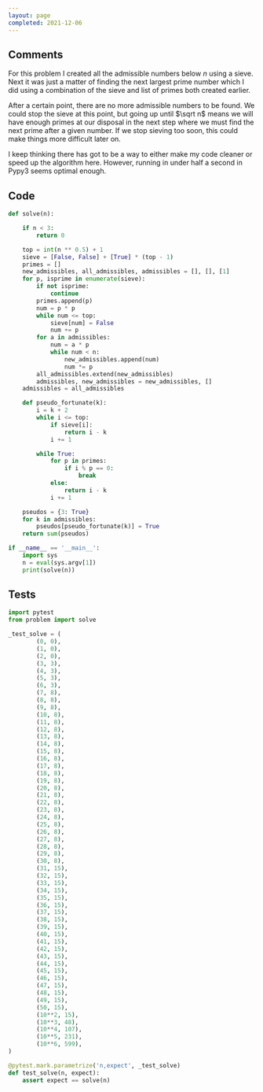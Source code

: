 ```yaml
---
layout: page
completed: 2021-12-06
---
```


## Comments

For this problem I created all the admissible numbers below $n$ using a sieve.
Next it was just a matter of finding the next largest prime number which I did
using a combination of the sieve and list of primes both created earlier.

After a certain point, there are no more admissible numbers to be found.  We
could stop the sieve at this point, but going up until $\sqrt n$ means we will
have enough primes at our disposal in the next step where we must find the next
prime after a given number.  If we stop sieving too soon, this could make
things more difficult later on.

I keep thinking there has got to be a way to either make my code cleaner or
speed up the algorithm here. However, running in under half a second in Pypy3
seems optimal enough.

## Code

```python
def solve(n):

    if n < 3:
        return 0

    top = int(n ** 0.5) + 1
    sieve = [False, False] + [True] * (top - 1)
    primes = []
    new_admissibles, all_admissibles, admissibles = [], [], [1]
    for p, isprime in enumerate(sieve):
        if not isprime:
            continue
        primes.append(p)
        num = p * p
        while num <= top:
            sieve[num] = False
            num += p
        for a in admissibles:
            num = a * p
            while num < n:
                new_admissibles.append(num)
                num *= p
        all_admissibles.extend(new_admissibles)
        admissibles, new_admissibles = new_admissibles, []
    admissibles = all_admissibles

    def pseudo_fortunate(k):
        i = k + 2
        while i <= top:
            if sieve[i]:
                return i - k
            i += 1

        while True:
            for p in primes:
                if i % p == 0:
                    break
            else:
                return i - k
            i += 1

    pseudos = {3: True}
    for k in admissibles:
        pseudos[pseudo_fortunate(k)] = True
    return sum(pseudos)

if __name__ == '__main__':
    import sys
    n = eval(sys.argv[1])
    print(solve(n))
```

## Tests

```python
import pytest
from problem import solve

_test_solve = (
        (0, 0),
        (1, 0),
        (2, 0),
        (3, 3),
        (4, 3),
        (5, 3),
        (6, 3),
        (7, 8),
        (8, 8),
        (9, 8),
        (10, 8),
        (11, 8),
        (12, 8),
        (13, 8),
        (14, 8),
        (15, 8),
        (16, 8),
        (17, 8),
        (18, 8),
        (19, 8),
        (20, 8),
        (21, 8),
        (22, 8),
        (23, 8),
        (24, 8),
        (25, 8),
        (26, 8),
        (27, 8),
        (28, 8),
        (29, 8),
        (30, 8),
        (31, 15),
        (32, 15),
        (33, 15),
        (34, 15),
        (35, 15),
        (36, 15),
        (37, 15),
        (38, 15),
        (39, 15),
        (40, 15),
        (41, 15),
        (42, 15),
        (43, 15),
        (44, 15),
        (45, 15),
        (46, 15),
        (47, 15),
        (48, 15),
        (49, 15),
        (50, 15),
        (10**2, 15),
        (10**3, 48),
        (10**4, 107),
        (10**5, 231),
        (10**6, 599),
)

@pytest.mark.parametrize('n,expect', _test_solve)
def test_solve(n, expect):
    assert expect == solve(n)
```

